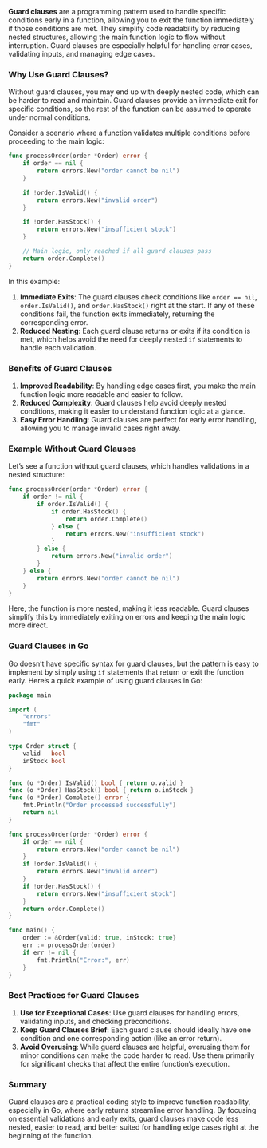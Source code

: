 **Guard clauses** are a programming pattern used to handle specific conditions early in a function, allowing you to exit the function immediately if those conditions are met. They simplify code readability by reducing nested structures, allowing the main function logic to flow without interruption. Guard clauses are especially helpful for handling error cases, validating inputs, and managing edge cases.

### Why Use Guard Clauses?

Without guard clauses, you may end up with deeply nested code, which can be harder to read and maintain. Guard clauses provide an immediate exit for specific conditions, so the rest of the function can be assumed to operate under normal conditions.

Consider a scenario where a function validates multiple conditions before proceeding to the main logic:

```go
func processOrder(order *Order) error {
    if order == nil {
        return errors.New("order cannot be nil")
    }

    if !order.IsValid() {
        return errors.New("invalid order")
    }

    if !order.HasStock() {
        return errors.New("insufficient stock")
    }

    // Main logic, only reached if all guard clauses pass
    return order.Complete()
}
```

In this example:
1. **Immediate Exits**: The guard clauses check conditions like `order == nil`, `order.IsValid()`, and `order.HasStock()` right at the start. If any of these conditions fail, the function exits immediately, returning the corresponding error.
2. **Reduced Nesting**: Each guard clause returns or exits if its condition is met, which helps avoid the need for deeply nested `if` statements to handle each validation.

### Benefits of Guard Clauses

1. **Improved Readability**: By handling edge cases first, you make the main function logic more readable and easier to follow.
2. **Reduced Complexity**: Guard clauses help avoid deeply nested conditions, making it easier to understand function logic at a glance.
3. **Easy Error Handling**: Guard clauses are perfect for early error handling, allowing you to manage invalid cases right away.

### Example Without Guard Clauses

Let’s see a function without guard clauses, which handles validations in a nested structure:

```go
func processOrder(order *Order) error {
    if order != nil {
        if order.IsValid() {
            if order.HasStock() {
                return order.Complete()
            } else {
                return errors.New("insufficient stock")
            }
        } else {
            return errors.New("invalid order")
        }
    } else {
        return errors.New("order cannot be nil")
    }
}
```

Here, the function is more nested, making it less readable. Guard clauses simplify this by immediately exiting on errors and keeping the main logic more direct.

### Guard Clauses in Go

Go doesn’t have specific syntax for guard clauses, but the pattern is easy to implement by simply using `if` statements that return or exit the function early. Here’s a quick example of using guard clauses in Go:

```go
package main

import (
    "errors"
    "fmt"
)

type Order struct {
    valid   bool
    inStock bool
}

func (o *Order) IsValid() bool { return o.valid }
func (o *Order) HasStock() bool { return o.inStock }
func (o *Order) Complete() error {
    fmt.Println("Order processed successfully")
    return nil
}

func processOrder(order *Order) error {
    if order == nil {
        return errors.New("order cannot be nil")
    }
    if !order.IsValid() {
        return errors.New("invalid order")
    }
    if !order.HasStock() {
        return errors.New("insufficient stock")
    }
    return order.Complete()
}

func main() {
    order := &Order{valid: true, inStock: true}
    err := processOrder(order)
    if err != nil {
        fmt.Println("Error:", err)
    }
}
```

### Best Practices for Guard Clauses

1. **Use for Exceptional Cases**: Use guard clauses for handling errors, validating inputs, and checking preconditions.
2. **Keep Guard Clauses Brief**: Each guard clause should ideally have one condition and one corresponding action (like an error return).
3. **Avoid Overusing**: While guard clauses are helpful, overusing them for minor conditions can make the code harder to read. Use them primarily for significant checks that affect the entire function’s execution.

### Summary

Guard clauses are a practical coding style to improve function readability, especially in Go, where early returns streamline error handling. By focusing on essential validations and early exits, guard clauses make code less nested, easier to read, and better suited for handling edge cases right at the beginning of the function.